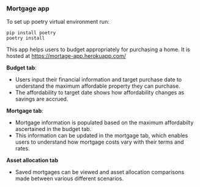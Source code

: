 ### Mortgage app

To set up poetry virtual environment run:

```
pip install poetry
poetry install
```

This app helps users to budget appropriately for purchasing a home.
 It is hosted at https://mortage-app.herokuapp.com/

**Budget tab**:
- Users input their financial information and target purchase date to understand the maximum affordable property they can purchase.
- The affordability to target date shows how affordability changes as savings are accrued.

**Mortgage tab**:
- Mortgage information is populated based on the maximum affordabilty ascertained in the budget tab.
- This information can be updated in the mortgage tab, which enables users to understand how mortgage costs vary with their terms and rates.

**Asset allocation tab**
- Saved mortgages can be viewed and asset allocation comparisons made between various different scenarios.
